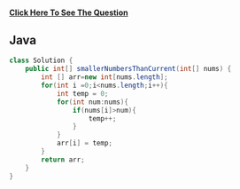 #### [Click Here To See The Question](https://leetcode.com/problems/how-many-numbers-are-smaller-than-the-current-number/)
 
## Java

```Java
class Solution {
    public int[] smallerNumbersThanCurrent(int[] nums) {
        int [] arr=new int[nums.length];
        for(int i =0;i<nums.length;i++){
            int temp = 0;
            for(int num:nums){
                if(nums[i]>num){
                    temp++;
                }
            }
            arr[i] = temp;
        }
        return arr;
    }
}
```
